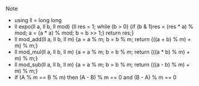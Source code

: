 > [!NOTE]
> - using ll = long long
> - ll expo(ll a, ll b, ll mod) {ll res = 1; while (b > 0) {if (b & 1)res = (res * a) % mod; a = (a * a) % mod; b = b >> 1;} return res;}
> - ll mod_add(ll a, ll b, ll m) {a = a % m; b = b % m; return (((a + b) % m) + m) % m;}
> - ll mod_mul(ll a, ll b, ll m) {a = a % m; b = b % m; return (((a * b) % m) + m) % m;}
> - ll mod_sub(ll a, ll b, ll m) {a = a % m; b = b % m; return (((a - b) % m) + m) % m;}
> - if (A % m == B % m) then (A - B) % m == 0 and (B - A) % m == 0
